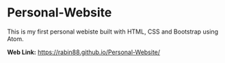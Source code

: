 # Personal-Website
This is my first personal webiste built with HTML, CSS and Bootstrap using Atom.

**Web Link:** https://rabin88.github.io/Personal-Website/
